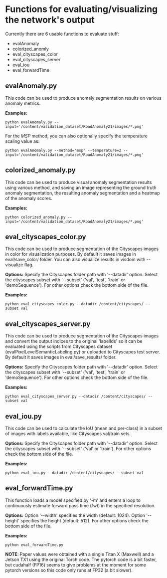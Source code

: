 # Functions for evaluating/visualizing the network's output

Currently there are 6 usable functions to evaluate stuff:
- evalAnomaly
- colorized_anomly
- eval_cityscapes_color
- eval_cityscapes_server
- eval_iou
- eval_forwardTime

## evalAnomaly.py

This code can be used to produce anomaly segmentation results on various anomaly metrics.

**Examples:**
```
python evalAnomaly.py --input='/content/validation_dataset/RoadAnomaly21/images/*.png'
```

For the _MSP_ method, you can also optionally specify the temperature scaling value as:
```
python evalAnomaly.py --method='msp' --temperature=2 --input='/content/validation_dataset/RoadAnomaly21/images/*.png'
```
## colorized_anomaly.py

This code can be used to produce visual anomaly segmentation results using various method, and saving an image representing the ground truth anomaly segmentation, the resulting anomaly segmentation and a heatmap of the anomaly scores.  


**Examples:**
```
python colorized_anomaly.py --input='/content/validation_dataset/RoadAnomaly21/images/*.png'
```

## eval_cityscapes_color.py 

This code can be used to produce segmentation of the Cityscapes images in color for visualization purposes. By default it saves images in eval/save_color/ folder. You can also visualize results in visdom with --visualize flag.

**Options:** Specify the Cityscapes folder path with '--datadir' option. Select the cityscapes subset with '--subset' ('val', 'test', 'train' or 'demoSequence'). For other options check the bottom side of the file.

**Examples:**
```
python eval_cityscapes_color.py --datadir /content/cityscapes/ --subset val
```

## eval_cityscapes_server.py 

This code can be used to produce segmentation of the Cityscapes images and convert the output indices to the original 'labelIds' so it can be evaluated using the scripts from Cityscapes dataset (evalPixelLevelSemanticLabeling.py) or uploaded to Cityscapes test server. By default it saves images in eval/save_results/ folder.

**Options:** Specify the Cityscapes folder path with '--datadir' option. Select the cityscapes subset with '--subset' ('val', 'test', 'train' or 'demoSequence'). For other options check the bottom side of the file.

**Examples:**
```
python eval_cityscapes_server.py --datadir /content/cityscapes/ --subset val
```

## eval_iou.py 

This code can be used to calculate the IoU (mean and per-class) in a subset of images with labels available, like Cityscapes val/train sets.

**Options:** Specify the Cityscapes folder path with '--datadir' option. Select the cityscapes subset with '--subset' ('val' or 'train'). For other options check the bottom side of the file.

**Examples:**
```
python eval_iou.py --datadir /content/cityscapes/ --subset val
```

## eval_forwardTime.py
This function loads a model specified by '-m' and enters a loop to continuously estimate forward pass time (fwt) in the specified resolution. 

**Options:** Option '--width' specifies the width (default: 1024). Option '--height' specifies the height (default: 512). For other options check the bottom side of the file.

**Examples:**
```
python eval_forwardTime.py
```

**NOTE**: Paper values were obtained with a single Titan X (Maxwell) and a Jetson TX1 using the original Torch code. The pytorch code is a bit faster, but cudahalf (FP16) seems to give problems at the moment for some pytorch versions so this code only runs at FP32 (a bit slower).



